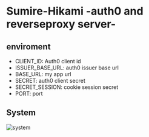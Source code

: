 # Sumire-Hikami -auth0 and reverseproxy server-

## enviroment
- CLIENT_ID: Auth0 client id
- ISSUER_BASE_URL: auth0 issuer base url
- BASE_URL: my app url
- SECRET: auth0 client secret
- SECRET_SESSION: cookie session secret
- PORT: port

## System

![system](https://user-images.githubusercontent.com/48125577/130586272-3b59e08a-36ae-405c-b7a7-a75be63a92c2.jpg)

